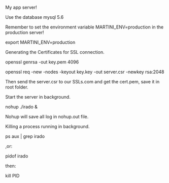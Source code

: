 My app server!

Use the database mysql 5.6

Remember to set the environment variable MARTINI_ENV=production in the production server!

export MARTINI_ENV=production

Generating the Certificates for SSL connection.

openssl genrsa -out key.pem 4096

openssl req -new -nodes -keyout key.key -out server.csr -newkey rsa:2048

Then send the server.csr to our SSLs.com and get the cert.pem, save it in root folder.

Start the server in background.

nohup ./irado &

Nohup will save all log in nohup.out file.

Killing a process running in background.

ps aux | grep irado

,or:

pidof irado

then:

kill PID


